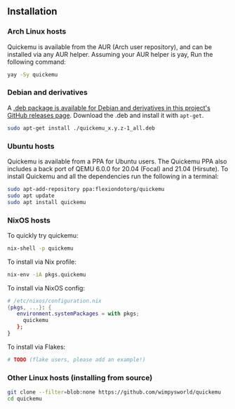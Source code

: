 ## Installation

### Arch Linux hosts

Quickemu is available from the AUR (Arch user repository), and can be
installed via any AUR helper. Assuming your AUR helper is yay, Run the
following command:

``` bash
yay -Sy quickemu
```
### Debian and derivatives

A [.deb package is available for Debian and derivatives in this project's GitHub releases page](https://github.com/quickemu-project/quickemu/releases).
Download the .deb and install it with `apt-get`.

```bash
sudo apt-get install ./quickemu_x.y.z-1_all.deb
```

### Ubuntu hosts

Quickemu is available from a PPA for Ubuntu users. The Quickemu PPA also
includes a back port of QEMU 6.0.0 for 20.04 (Focal) and 21.04
(Hirsute). To install Quickemu and all the dependencies run the
following in a terminal:

``` bash
sudo apt-add-repository ppa:flexiondotorg/quickemu
sudo apt update
sudo apt install quickemu
```

### NixOS hosts

To quickly try quickemu:

``` sh
nix-shell -p quickemu
```

To install via Nix profile:

``` sh
nix-env -iA pkgs.quickemu
```

To install via NixOS config:

``` nix
# /etc/nixos/configuration.nix
{pkgs, ...}: {
   environment.systemPackages = with pkgs;
     quickemu
   };
}
```

To install via Flakes:

``` sh
# TODO (flake users, please add an example!)
```

### Other Linux hosts (installing from source)

``` bash
git clone --filter=blob:none https://github.com/wimpysworld/quickemu
cd quickemu
```

